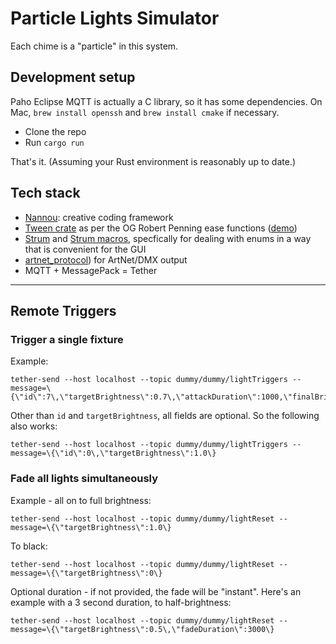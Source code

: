 # Particle Lights Simulator

Each chime is a "particle" in this system.

## Development setup
Paho Eclipse MQTT is actually a C library, so it has some dependencies. On Mac, `brew install openssh` and `brew install cmake` if necessary.

- Clone the repo
- Run `cargo run`

That's it. (Assuming your Rust environment is reasonably up to date.)

## Tech stack
- [Nannou](https://nannou.cc/): creative coding framework
- [Tween crate](https://docs.rs/tween/2.0.0/tween/index.html) as per the OG Robert Penning ease functions ([demo](https://easings.net/#))
- [Strum](https://crates.io/crates/strum) and [Strum macros](https://crates.io/crates/strum_macros), specfically for dealing with enums in a way that is convenient for the GUI
- [artnet_protocol](https://docs.rs/artnet_protocol/0.4.1/artnet_protocol/index.html)) for ArtNet/DMX output
- MQTT + MessagePack = Tether

___
## Remote Triggers
### Trigger a single fixture

Example:
```
tether-send --host localhost --topic dummy/dummy/lightTriggers --message=\{\"id\":7\,\"targetBrightness\":0.7\,\"attackDuration\":1000,\"finalBrightness\":0.2,\"transmissionRange\":0\}
```
Other than `id` and `targetBrightness`, all fields are optional. So the following also works:
```
tether-send --host localhost --topic dummy/dummy/lightTriggers --message=\{\"id\":0\,\"targetBrightness\":1.0\}
```

### Fade all lights simultaneously
Example - all on to full brightness:
```
tether-send --host localhost --topic dummy/dummy/lightReset --message=\{\"targetBrightness\":1.0\}
```

To black:
```
tether-send --host localhost --topic dummy/dummy/lightReset --message=\{\"targetBrightness\":0\}
```

Optional duration - if not provided, the fade will be "instant". Here's an example with a 3 second duration, to half-brightness:
```
tether-send --host localhost --topic dummy/dummy/lightReset --message=\{\"targetBrightness\":0.5\,\"fadeDuration\":3000\}
```
